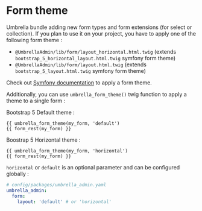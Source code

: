 # Form theme

Umbrella bundle adding new form types and form extensions (for select or collection).
If you plan to use it on your project, you have to apply one of the following form theme :
 - `@UmbrellaAdmin/lib/form/layout_horizontal.html.twig` (extends `bootstrap_5_horizontal_layout.html.twig` symfony form theme)
 - `@UmbrellaAdmin/lib/form/layout.html.twig` (extends `bootstrap_5_layout.html.twig` symfony form theme)

Check out [Symfony documentation](https://symfony.com/doc/current/form/form_themes.html) to apply a form theme.

Additionally, you can use `umbrella_form_theme()` twig function to apply a theme to a single form :

Bootstrap 5 Default theme :
```twig
{{ umbrella_form_theme(my_form, 'default')
{{ form_rest(my_form) }}
```

Boostrap 5 Horizontal theme :
```twig
{{ umbrella_form_theme(my_form, 'horizontal')
{{ form_rest(my_form) }}
```

`horizontal` or `default` is an optional parameter and can be configured globally :

```yaml
# config/packages/umbrella_admin.yaml
umbrella_admin:
  form:
    layout: 'default' # or 'horizontal'
```

